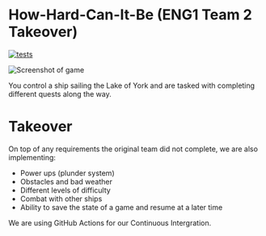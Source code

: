 # How-Hard-Can-It-Be (ENG1 Team 2 Takeover)
[![tests](https://github.com/ENG1-C1T2/York-Pirates-2/actions/workflows/test.yml/badge.svg)](https://github.com/ENG1-C1T2/York-Pirates-2/actions/workflows/test.yml)

![Screenshot of game](game.png)

You control a ship sailing the Lake of York and are tasked with completing different quests along the way.

# Takeover
On top of any requirements the original team did not complete, we are also implementing:
- Power ups (plunder system)
- Obstacles and bad weather
- Different levels of difficulty
- Combat with other ships
- Ability to save the state of a game and resume at a later time

We are using GitHub Actions for our Continuous Intergration.
